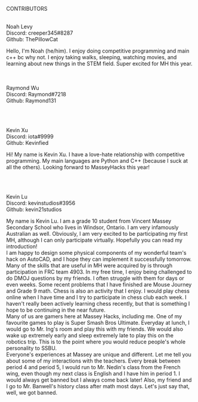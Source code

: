 CONTRIBUTORS <br />
<br />

Noah Levy <br />
Discord: creeper345#8287 <br />
Github: ThePillowCat <br />

Hello, I'm Noah (he/him). I enjoy doing competitive programming and main c++ bc why not. I enjoy taking walks, sleeping, watching movies, and learning about new things in the STEM field. Super excited for MH this year. <br />
<br />
<br />


Raymond Wu <br />
Discord: Raymond#7218 <br />
Github: Raymond131 <br />

<br />
<br />


Kevin Xu <br />
Discord: iota#9999 <br />
Github: Kevinfied <br />

Hi! My name is Kevin Xu. I have a love-hate relationship with competitive programming. My main languages are Python and C++ (because I suck at all the others). Looking forward to MasseyHacks this year! <br />

<br />
<br />

Kevin Lu <br />
Discord: kevinstudios#3956 <br />
Github: kevin21studios <br />

My name is Kevin Lu. I am a grade 10 student from Vincent Massey Secondary School who lives in Windsor, Ontario. I am very infamously Australian as well. Obviously, I am very excited to be participating my first MH, although I can only participate virtually. 
Hopefully you can read my introduction! <br />
I am happy to design some physical components of my wonderful team's hack on AutoCAD, and I hope they can implement it successfully tomorrow. Many of the skills that are useful in MH were acquired by is through participation in FRC team 4903. In my free time, I enjoy being challenged to do DMOJ questions by my friends. I often struggle with them for days or even weeks. Some recent problems that I have finished are Mouse Journey and Grade 9 math. Chess is also an activity that I enjoy. I would play chess online when I have time and I try to participate in chess club each week. I haven't really been actively learning chess recently, but that is something I hope to be continuing in the near future. <br />
Many of us are gamers here at Massey Hacks, including me. One of my favourite games to play is Super Smash Bros Ultimate. Everyday at lunch, I would go to Mr. Ing's room and play this with my friends. We would also wake up extremely early and sleep extremely late to play this on the robotics trip. This is to the point where you would reduce people's whole personality to SSBU. <br />
Everyone's experiences at Massey are unique and different. Let me tell you about some of my interactions with the teachers. Every break between period 4 and period 5, I would run to Mr. Nedin's class from the French wing, even though my next class is English and I have him in period 1. I would always get banned but I always come back later! Also, my friend and I go to Mr. Banwell's history class after math most days. Let's just say that, well, we got banned. <br />


